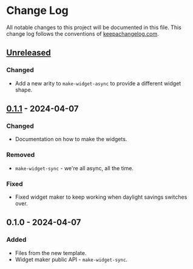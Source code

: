 # Change Log
All notable changes to this project will be documented in this file. This change log follows the conventions of [keepachangelog.com](http://keepachangelog.com/).

## [Unreleased]
### Changed
- Add a new arity to `make-widget-async` to provide a different widget shape.

## [0.1.1] - 2024-04-07
### Changed
- Documentation on how to make the widgets.

### Removed
- `make-widget-sync` - we're all async, all the time.

### Fixed
- Fixed widget maker to keep working when daylight savings switches over.

## 0.1.0 - 2024-04-07
### Added
- Files from the new template.
- Widget maker public API - `make-widget-sync`.

[Unreleased]: https://github.com/adham-omran/saturn/compare/0.1.1...HEAD
[0.1.1]: https://github.com/adham-omran/saturn/compare/0.1.0...0.1.1

